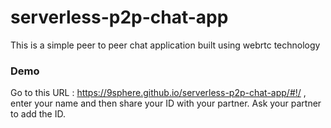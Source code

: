 # serverless-p2p-chat-app
This is a simple peer to peer chat application built using webrtc technology

### Demo
Go to this URL : https://9sphere.github.io/serverless-p2p-chat-app/#!/ , enter your name and then share your ID with 
your partner. Ask your partner to add the ID. 
